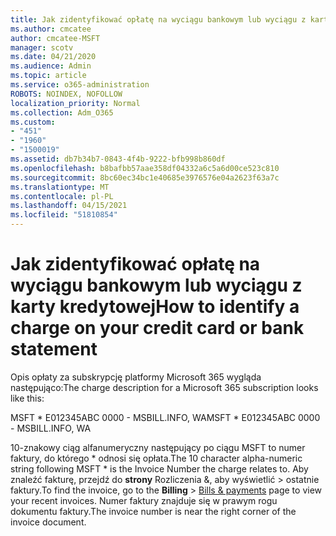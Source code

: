```yaml
---
title: Jak zidentyfikować opłatę na wyciągu bankowym lub wyciągu z karty kredytowej
ms.author: cmcatee
author: cmcatee-MSFT
manager: scotv
ms.date: 04/21/2020
ms.audience: Admin
ms.topic: article
ms.service: o365-administration
ROBOTS: NOINDEX, NOFOLLOW
localization_priority: Normal
ms.collection: Adm_O365
ms.custom:
- "451"
- "1960"
- "1500019"
ms.assetid: db7b34b7-0843-4f4b-9222-bfb998b860df
ms.openlocfilehash: b8bafbb57aae358df04332a6c5a6d00ce523c810
ms.sourcegitcommit: 8bc60ec34bc1e40685e3976576e04a2623f63a7c
ms.translationtype: MT
ms.contentlocale: pl-PL
ms.lasthandoff: 04/15/2021
ms.locfileid: "51810854"
---
```

# <a name="how-to-identify-a-charge-on-your-credit-card-or-bank-statement"></a><span data-ttu-id="529b0-102">Jak zidentyfikować opłatę na wyciągu bankowym lub wyciągu z karty kredytowej</span><span class="sxs-lookup"><span data-stu-id="529b0-102">How to identify a charge on your credit card or bank statement</span></span>

<span data-ttu-id="529b0-103">Opis opłaty za subskrypcję platformy Microsoft 365 wygląda następująco:</span><span class="sxs-lookup"><span data-stu-id="529b0-103">The charge description for a Microsoft 365 subscription looks like this:</span></span>
  
<span data-ttu-id="529b0-104">MSFT \* E012345ABC 0000 - MSBILL.INFO, WA</span><span class="sxs-lookup"><span data-stu-id="529b0-104">MSFT \* E012345ABC 0000 - MSBILL.INFO, WA</span></span>
  
<span data-ttu-id="529b0-105">10-znakowy ciąg alfanumeryczny następujący po ciągu MSFT to numer faktury, do którego \* odnosi się opłata.</span><span class="sxs-lookup"><span data-stu-id="529b0-105">The 10 character alpha-numeric string following MSFT \* is the Invoice Number the charge relates to.</span></span> <span data-ttu-id="529b0-106">Aby znaleźć fakturę, przejdź do **strony** Rozliczenia &, aby wyświetlić \> [](https://go.microsoft.com/fwlink/p/?linkid=848039) ostatnie faktury.</span><span class="sxs-lookup"><span data-stu-id="529b0-106">To find the invoice, go to the **Billing** \> [Bills & payments](https://go.microsoft.com/fwlink/p/?linkid=848039) page to view your recent invoices.</span></span> <span data-ttu-id="529b0-107">Numer faktury znajduje się w prawym rogu dokumentu faktury.</span><span class="sxs-lookup"><span data-stu-id="529b0-107">The invoice number is near the right corner of the invoice document.</span></span>